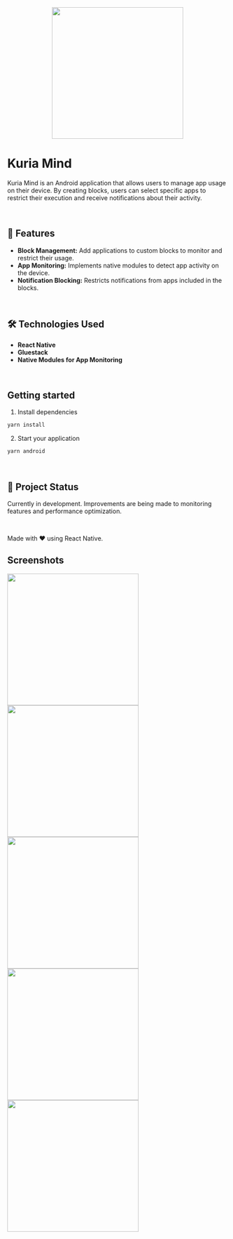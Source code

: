 
<div align="center">
    <img src="./.images/app-icon.png" width="300" />
</div>

# Kuria Mind

Kuria Mind is an Android application that allows users to manage app usage on their device. By creating blocks, users can select specific apps to restrict their execution and receive notifications about their activity.

&nbsp;


## 🚀 Features
- **Block Management:** Add applications to custom blocks to monitor and restrict their usage.
- **App Monitoring:** Implements native modules to detect app activity on the device.
- **Notification Blocking:** Restricts notifications from apps included in the blocks.

&nbsp;


## 🛠️ Technologies Used
- **React Native**
- **Gluestack**
- **Native Modules for App Monitoring**

&nbsp;


## Getting started

1. Install dependencies
```bash
yarn install
```

2. Start your application
```bash
yarn android
```
&nbsp;

## 📌 Project Status
Currently in development. Improvements are being made to monitoring features and performance optimization.

&nbsp;



Made with ❤️ using React Native.

## Screenshots

<img src="./.images/Screenshot_1.png" width="300" />
<img src="./.images/Screenshot_2.png" width="300" />
<img src="./.images/Screenshot_3.png" width="300" />
<img src="./.images/Screenshot_4.png" width="300" />
<img src="./.images/Screenshot_5.png" width="300" />

